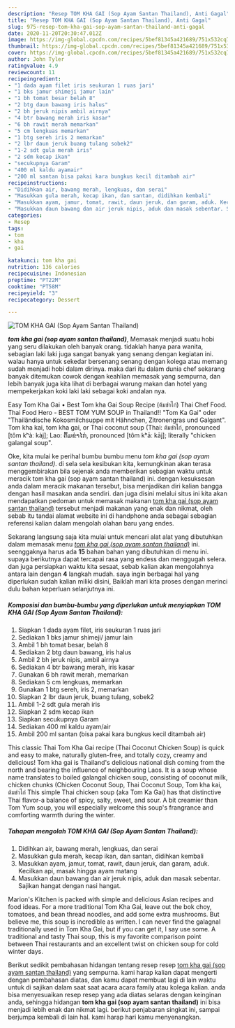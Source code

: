 ```yaml
---
description: "Resep TOM KHA GAI (Sop Ayam Santan Thailand), Anti Gagal"
title: "Resep TOM KHA GAI (Sop Ayam Santan Thailand), Anti Gagal"
slug: 975-resep-tom-kha-gai-sop-ayam-santan-thailand-anti-gagal
date: 2020-11-20T20:30:47.012Z
image: https://img-global.cpcdn.com/recipes/5bef81345a421689/751x532cq70/tom-kha-gai-sop-ayam-santan-thailand-foto-resep-utama.jpg
thumbnail: https://img-global.cpcdn.com/recipes/5bef81345a421689/751x532cq70/tom-kha-gai-sop-ayam-santan-thailand-foto-resep-utama.jpg
cover: https://img-global.cpcdn.com/recipes/5bef81345a421689/751x532cq70/tom-kha-gai-sop-ayam-santan-thailand-foto-resep-utama.jpg
author: John Tyler
ratingvalue: 4.9
reviewcount: 11
recipeingredient:
- "1 dada ayam filet iris seukuran 1 ruas jari"
- "1 bks jamur shimeji jamur lain"
- "1 bh tomat besar belah 8"
- "2 btg daun bawang iris halus"
- "2 bh jeruk nipis ambil airnya"
- "4 btr bawang merah iris kasar"
- "6 bh rawit merah memarkan"
- "5 cm lengkuas memarkan"
- "1 btg sereh iris 2 memarkan"
- "2 lbr daun jeruk buang tulang sobek2"
- "1-2 sdt gula merah iris"
- "2 sdm kecap ikan"
- "secukupnya Garam"
- "400 ml kaldu ayamair"
- "200 ml santan bisa pakai kara bungkus kecil ditambah air"
recipeinstructions:
- "Didihkan air, bawang merah, lengkuas, dan serai"
- "Masukkan gula merah, kecap ikan, dan santan, didihkan kembali"
- "Masukkan ayam, jamur, tomat, rawit, daun jeruk, dan garam, aduk. Kecilkan api, masak hingga ayam matang"
- "Masukkan daun bawang dan air jeruk nipis, aduk dan masak sebentar. Sajikan hangat dengan nasi hangat."
categories:
- Resep
tags:
- tom
- kha
- gai

katakunci: tom kha gai 
nutrition: 136 calories
recipecuisine: Indonesian
preptime: "PT22M"
cooktime: "PT58M"
recipeyield: "3"
recipecategory: Dessert

---
```



![TOM KHA GAI (Sop Ayam Santan Thailand)](https://img-global.cpcdn.com/recipes/5bef81345a421689/751x532cq70/tom-kha-gai-sop-ayam-santan-thailand-foto-resep-utama.jpg)

<b><i>tom kha gai (sop ayam santan thailand)</i></b>, Memasak menjadi suatu hobi yang seru dilakukan oleh banyak orang. tidaklah hanya para wanita, sebagian laki laki juga sangat banyak yang senang dengan kegiatan ini. walau hanya untuk sekedar bersenang senang dengan kolega atau memang sudah menjadi hobi dalam dirinya. maka dari itu dalam dunia chef sekarang banyak ditemukan cowok dengan keahlian memasak yang sempurna, dan lebih banyak juga kita lihat di berbagai warung makan dan hotel yang mempekerjakan koki laki laki sebagai koki andalan nya.

Easy Tom Kha Gai • Best Tom kha Gai Soup Recipe (ต้มข่าไก่) Thai Chef Food. Thai Food Hero - BEST TOM YUM SOUP in Thailand!! &#34;Tom Ka Gai&#34; oder &#34;Thailändische Kokosmilchsuppe mit Hähnchen, Zitronengras und Galgant&#34;. Tom kha kai, tom kha gai, or Thai coconut soup (Thai: ต้มข่าไก่, pronounced [tôm kʰàː kàj]; Lao: ຕົ້ມຂ່າໄກ່, pronounced [tôm kʰāː kāj]; literally &#34;chicken galangal soup&#34;.

Oke, kita mulai ke perihal bumbu bumbu menu <i>tom kha gai (sop ayam santan thailand)</i>. di sela sela kesibukan kita, kemungkinan akan terasa menggembirakan bila sejenak anda memberikan sebagian waktu untuk meracik tom kha gai (sop ayam santan thailand) ini. dengan kesuksesan anda dalam meracik makanan tersebut, bisa menjadikan diri kalian bangga dengan hasil masakan anda sendiri. dan juga disini melalui situs ini kita akan mendapatkan pedoman untuk memasak makanan <u>tom kha gai (sop ayam santan thailand)</u> tersebut menjadi makanan yang enak dan nikmat, oleh sebab itu tandai alamat website ini di handphone anda sebagai sebagian referensi kalian dalam mengolah olahan baru yang endes.


Sekarang langsung saja kita mulai untuk mencari alat alat yang dibutuhkan dalam memasak menu <u><i>tom kha gai (sop ayam santan thailand)</i></u> ini. seenggaknya harus ada <b>15</b> bahan bahan yang dibutuhkan di menu ini. supaya berikutnya dapat tercapai rasa yang endess dan menggugah selera. dan juga persiapkan waktu kita sesaat, sebab kalian akan mengolahnya antara lain dengan <b>4</b> langkah mudah. saya ingin berbagai hal yang diperlukan sudah kalian miliki disini, Baiklah mari kita proses dengan merinci dulu bahan keperluan selanjutnya ini.

<!--inarticleads1-->

##### Komposisi dan bumbu-bumbu yang diperlukan untuk menyiapkan TOM KHA GAI (Sop Ayam Santan Thailand):

1. Siapkan 1 dada ayam filet, iris seukuran 1 ruas jari
1. Sediakan 1 bks jamur shimeji/ jamur lain
1. Ambil 1 bh tomat besar, belah 8
1. Sediakan 2 btg daun bawang, iris halus
1. Ambil 2 bh jeruk nipis, ambil airnya
1. Sediakan 4 btr bawang merah, iris kasar
1. Gunakan 6 bh rawit merah, memarkan
1. Sediakan 5 cm lengkuas, memarkan
1. Gunakan 1 btg sereh, iris 2, memarkan
1. Siapkan 2 lbr daun jeruk, buang tulang, sobek2
1. Ambil 1-2 sdt gula merah iris
1. Siapkan 2 sdm kecap ikan
1. Siapkan secukupnya Garam
1. Sediakan 400 ml kaldu ayam/air
1. Ambil 200 ml santan (bisa pakai kara bungkus kecil ditambah air)


This classic Thai Tom Kha Gai recipe (Thai Coconut Chicken Soup) is quick and easy to make, naturally gluten-free, and totally cozy, creamy and delicious! Tom kha gai is Thailand&#39;s delicious national dish coming from the north and bearing the influence of neighbouring Laos. It is a soup whose name translates to boiled galangal chicken soup, consisting of coconut milk, chicken chunks (Chicken Coconut Soup, Thai Coconut Soup, Tom kha kai, ต้มข่าไก่ This simple Thai chicken soup (aka Tom Ka Gai) has that distinctive Thai flavor-a balance of spicy, salty, sweet, and sour. A bit creamier than Tom Yum soup, you will especially welcome this soup&#39;s frangrance and comforting warmth during the winter. 

<!--inarticleads2-->

##### Tahapan mengolah TOM KHA GAI (Sop Ayam Santan Thailand):

1. Didihkan air, bawang merah, lengkuas, dan serai
1. Masukkan gula merah, kecap ikan, dan santan, didihkan kembali
1. Masukkan ayam, jamur, tomat, rawit, daun jeruk, dan garam, aduk. Kecilkan api, masak hingga ayam matang
1. Masukkan daun bawang dan air jeruk nipis, aduk dan masak sebentar. Sajikan hangat dengan nasi hangat.


Marion&#39;s Kitchen is packed with simple and delicious Asian recipes and food ideas. For a more traditional Tom Kha Gai, leave out the bok choy, tomatoes, and bean thread noodles, and add some extra mushrooms. But believe me, this soup is incredible as written. I can never find the galagnal traditionally used in Tom Kha Gai, but if you can get it, I say use some. A traditional and tasty Thai soup, this is my favorite comparison point between Thai restaurants and an excellent twist on chicken soup for cold winter days. 

Berikut sedikit pembahasan hidangan tentang resep resep <u>tom kha gai (sop ayam santan thailand)</u> yang sempurna. kami harap kalian dapat mengerti dengan pembahasan diatas, dan kamu dapat membuat lagi di lain waktu untuk di sajikan dalam saat saat acara acara family atau kolega kalian. anda bisa menyesuaikan resep resep yang ada diatas selaras dengan keinginan anda, sehingga hidangan <b>tom kha gai (sop ayam santan thailand)</b> ini bisa menjadi lebih enak dan nikmat lagi. berikut penjabaran singkat ini, sampai berjumpa kembali di lain hal. kami harap hari kamu menyenangkan.
